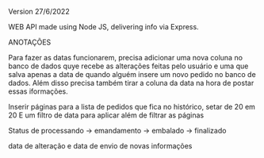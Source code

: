 Version 27/6/2022

WEB API made using Node JS, delivering info via Express.

ANOTAÇÕES 

Para fazer as datas funcionarem, precisa adicionar uma nova coluna no banco de dados quye recebe 
as alterações feitas pelo usuário e uma que salva apenas a data de quando alguém insere um novo 
pedido no banco de dados. Além disso precisa também tirar a coluna da data na hora de postar essas
iformações.


Inserir páginas para a lista de pedidos que fica no histórico, setar de 20 em 20
E um filtro de data para aplicar além de filtrar as páginas

Status de processando -> emandamento -> embalado -> finalizado

data de alteração e data de envio de novas informações